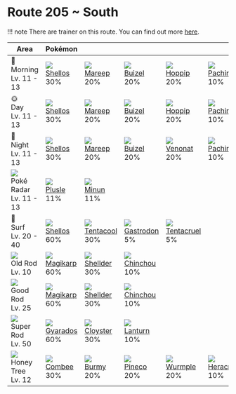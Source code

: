 # Route 205 ~ South

!!! note
    There are trainer on this route. You can find out more [here](../../trainer_changes/route_205__south/).

Area                                         | Pokémon                       | &nbsp;                         | &nbsp;                        | &nbsp;                         | &nbsp;
---                                          | ---                           | ---                            | ---                           | ---                            | ---
🌅<br>Morning<br>Lv. 11 - 13                  | ![][422]<br>[Shellos]<br>30%  | ![][179]<br>[Mareep]<br>20%    | ![][418]<br>[Buizel]<br>20%   | ![][187]<br>[Hoppip]<br>20%    | ![][417]<br>[Pachirisu]<br>10%
🌞<br>Day<br>Lv. 11 - 13                      | ![][422]<br>[Shellos]<br>30%  | ![][179]<br>[Mareep]<br>20%    | ![][418]<br>[Buizel]<br>20%   | ![][187]<br>[Hoppip]<br>20%    | ![][417]<br>[Pachirisu]<br>10%
🌙<br>Night<br>Lv. 11 - 13                    | ![][422]<br>[Shellos]<br>30%  | ![][179]<br>[Mareep]<br>20%    | ![][418]<br>[Buizel]<br>20%   | ![][048]<br>[Venonat]<br>20%   | ![][417]<br>[Pachirisu]<br>10%
![][poke-radar]<br>Poké Radar<br>Lv. 11 - 13 | ![][311]<br>[Plusle]<br>11%   | ![][312]<br>[Minun]<br>11%     | &nbsp;                        | &nbsp;                         | &nbsp;
🌊<br>Surf<br>Lv. 20 - 40                     | ![][422]<br>[Shellos]<br>60%  | ![][072]<br>[Tentacool]<br>30% | ![][423]<br>[Gastrodon]<br>5% | ![][073]<br>[Tentacruel]<br>5% | &nbsp;
![][old-rod]<br>Old Rod<br>Lv. 10            | ![][129]<br>[Magikarp]<br>60% | ![][090]<br>[Shellder]<br>30%  | ![][170]<br>[Chinchou]<br>10% | &nbsp;                         | &nbsp;
![][good-rod]<br>Good Rod<br>Lv. 25          | ![][129]<br>[Magikarp]<br>60% | ![][090]<br>[Shellder]<br>30%  | ![][170]<br>[Chinchou]<br>10% | &nbsp;                         | &nbsp;
![][super-rod]<br>Super Rod<br>Lv. 50        | ![][130]<br>[Gyarados]<br>60% | ![][091]<br>[Cloyster]<br>30%  | ![][171]<br>[Lanturn]<br>10%  | &nbsp;                         | &nbsp;
![][honey]<br>Honey Tree<br>Lv. 12           | ![][415]<br>[Combee]<br>30%   | ![][412]<br>[Burmy]<br>20%     | ![][204]<br>[Pineco]<br>20%   | ![][265]<br>[Wurmple]<br>20%   | ![][214]<br>[Heracross]<br>10%

[Venonat]: ../../pokemon_changes/048/
[Tentacool]: ../../pokemon_changes/072/
[Tentacruel]: ../../pokemon_changes/073/
[Shellder]: ../../pokemon_changes/090/
[Cloyster]: ../../pokemon_changes/091/
[Magikarp]: ../../pokemon_changes/129/
[Gyarados]: ../../pokemon_changes/130/
[Chinchou]: ../../pokemon_changes/170/
[Lanturn]: ../../pokemon_changes/171/
[Mareep]: ../../pokemon_changes/179/
[Hoppip]: ../../pokemon_changes/187/
[Pineco]: ../../pokemon_changes/204/
[Heracross]: ../../pokemon_changes/214/
[Wurmple]: ../../pokemon_changes/265/
[Plusle]: ../../pokemon_changes/311/
[Minun]: ../../pokemon_changes/312/
[Burmy]: ../../pokemon_changes/412/
[Combee]: ../../pokemon_changes/415/
[Pachirisu]: ../../pokemon_changes/417/
[Buizel]: ../../pokemon_changes/418/
[Shellos]: ../../pokemon_changes/422/
[Gastrodon]: ../../pokemon_changes/423/
[good-rod]: ../img/items/good-rod.png
[honey]: ../img/items/honey.png
[old-rod]: ../img/items/old-rod.png
[poke-radar]: ../img/items/poke-radar.png
[super-rod]: ../img/items/super-rod.png
[048]: ../img/pokemon/048.png
[072]: ../img/pokemon/072.png
[073]: ../img/pokemon/073.png
[090]: ../img/pokemon/090.png
[091]: ../img/pokemon/091.png
[129]: ../img/pokemon/129.png
[130]: ../img/pokemon/130.png
[170]: ../img/pokemon/170.png
[171]: ../img/pokemon/171.png
[179]: ../img/pokemon/179.png
[187]: ../img/pokemon/187.png
[204]: ../img/pokemon/204.png
[214]: ../img/pokemon/214.png
[265]: ../img/pokemon/265.png
[311]: ../img/pokemon/311.png
[312]: ../img/pokemon/312.png
[412]: ../img/pokemon/412.png
[415]: ../img/pokemon/415.png
[417]: ../img/pokemon/417.png
[418]: ../img/pokemon/418.png
[422]: ../img/pokemon/422.png
[423]: ../img/pokemon/423.png

